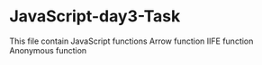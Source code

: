 # JavaScript-day3-Task
This file contain JavaScript functions
Arrow function
IIFE function
Anonymous function

